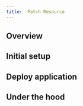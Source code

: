 ```yaml
---
title:  Patch Resource
---
```


## Overview


## Initial setup

## Deploy application


## Under the hood
